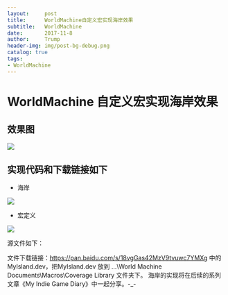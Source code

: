 ```yaml
---
layout:     post
title:      WorldMachine自定义宏实现海岸效果
subtitle:   WorldMachine
date:       2017-11-8
author:     Trump
header-img: img/post-bg-debug.png
catalog: true
tags:
- WorldMachine
---
```


# WorldMachine 自定义宏实现海岸效果
## 效果图

![](http://mingchuan.wang/img/WM_Beach/1.png)

## 实现代码和下载链接如下

- 海岸

![](http://mingchuan.wang/img/WM_Beach/2.png)

- 宏定义

![](http://mingchuan.wang/img/WM_Beach/3.png)

源文件如下：

文件下载链接：https://pan.baidu.com/s/18vgGas42MzV9tvuwc7YMXg 中的 MyIsland.dev，把MyIsland.dev 放到 ...\World Machine Documents\Macros\Coverage Library 文件夹下。
海岸的实现将在后续的系列文章《My Indie Game Diary》中一起分享。-_-
